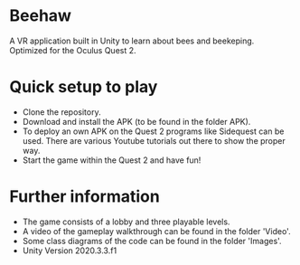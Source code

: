 # Beehaw

A VR application built in Unity to learn about bees and beekeping. Optimized for the Oculus Quest 2.

# Quick setup to play

- Clone the repository.
- Download and install the APK (to be found in the folder APK).
- To deploy an own APK on the Quest 2 programs like Sidequest can be used. There are various Youtube tutorials out there to show the proper way.
- Start the game within the Quest 2 and have fun!

# Further information

- The game consists of a lobby and three playable levels.
- A video of the gameplay walkthrough can be found in the folder 'Video'.
- Some class diagrams of the code can be found in the folder 'Images'.
- Unity Version 2020.3.3.f1

